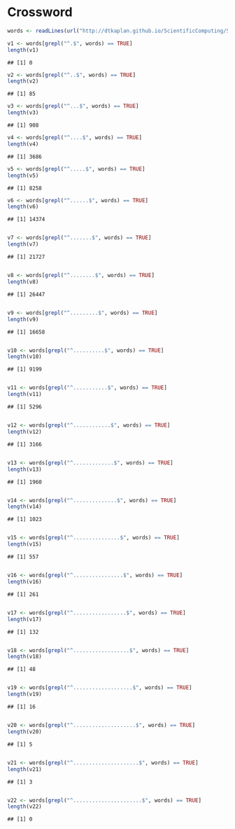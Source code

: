 Crossword
===========

```r
words <- readLines(url("http://dtkaplan.github.io/ScientificComputing/Syllabus/Daily/Day-07/word_list_moby_crossword-flat/word_list_moby_crossword.flat.txt"))

v1 <- words[grepl("^.$", words) == TRUE]
length(v1)
```

```
## [1] 0
```


```r
v2 <- words[grepl("^..$", words) == TRUE]
length(v2)
```

```
## [1] 85
```


```r
v3 <- words[grepl("^...$", words) == TRUE]
length(v3)
```

```
## [1] 908
```


```r
v4 <- words[grepl("^....$", words) == TRUE]
length(v4)
```

```
## [1] 3686
```


```r
v5 <- words[grepl("^.....$", words) == TRUE]
length(v5)
```

```
## [1] 8258
```


```r
v6 <- words[grepl("^......$", words) == TRUE]
length(v6)
```

```
## [1] 14374
```

```r

v7 <- words[grepl("^.......$", words) == TRUE]
length(v7)
```

```
## [1] 21727
```

```r

v8 <- words[grepl("^........$", words) == TRUE]
length(v8)
```

```
## [1] 26447
```

```r

v9 <- words[grepl("^.........$", words) == TRUE]
length(v9)
```

```
## [1] 16658
```

```r

v10 <- words[grepl("^..........$", words) == TRUE]
length(v10)
```

```
## [1] 9199
```

```r

v11 <- words[grepl("^...........$", words) == TRUE]
length(v11)
```

```
## [1] 5296
```

```r

v12 <- words[grepl("^............$", words) == TRUE]
length(v12)
```

```
## [1] 3166
```

```r

v13 <- words[grepl("^.............$", words) == TRUE]
length(v13)
```

```
## [1] 1960
```

```r

v14 <- words[grepl("^..............$", words) == TRUE]
length(v14)
```

```
## [1] 1023
```

```r

v15 <- words[grepl("^...............$", words) == TRUE]
length(v15)
```

```
## [1] 557
```

```r

v16 <- words[grepl("^................$", words) == TRUE]
length(v16)
```

```
## [1] 261
```

```r

v17 <- words[grepl("^.................$", words) == TRUE]
length(v17)
```

```
## [1] 132
```

```r

v18 <- words[grepl("^..................$", words) == TRUE]
length(v18)
```

```
## [1] 48
```

```r

v19 <- words[grepl("^...................$", words) == TRUE]
length(v19)
```

```
## [1] 16
```

```r

v20 <- words[grepl("^....................$", words) == TRUE]
length(v20)
```

```
## [1] 5
```

```r

v21 <- words[grepl("^.....................$", words) == TRUE]
length(v21)
```

```
## [1] 3
```

```r

v22 <- words[grepl("^......................$", words) == TRUE]
length(v22)
```

```
## [1] 0
```

